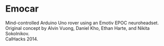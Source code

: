 Emocar
======

Mind-controlled Arduino Uno rover using an Emotiv EPOC neuroheadset.  
Original concept by Alvin Vuong, Daniel Kho, Ethan Harte, and Nikita Sokolnikov.  
CalHacks 2014.
